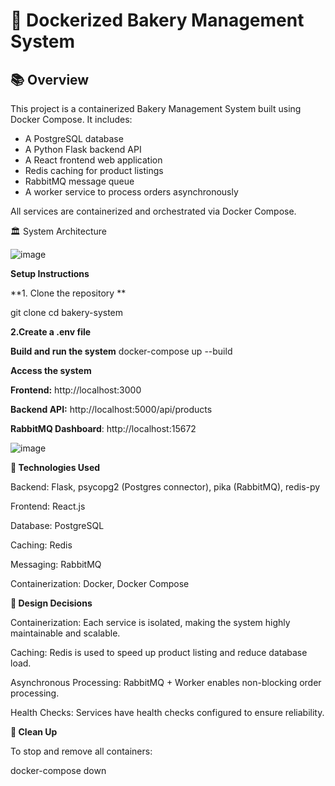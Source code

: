 # 🍞 Dockerized Bakery Management System

## 📚 Overview

This project is a containerized Bakery Management System built using Docker Compose. It includes:
- A PostgreSQL database
- A Python Flask backend API
- A React frontend web application
- Redis caching for product listings
- RabbitMQ message queue
- A worker service to process orders asynchronously

All services are containerized and orchestrated via Docker Compose.

 🏛️ System Architecture
 
 ![image](https://github.com/user-attachments/assets/d4a2c60d-812a-4069-bb1f-a6182e0b912d)
 
 
**Setup Instructions**

**1. Clone the repository **

   git clone <repository-link>
   cd bakery-system
   
**2.Create a .env file**

**Build and run the system**
docker-compose up --build

**Access the system**

**Frontend:** http://localhost:3000

**Backend API:** http://localhost:5000/api/products

**RabbitMQ Dashboard**: http://localhost:15672

![image](https://github.com/user-attachments/assets/a522b956-abac-48d2-95c2-0bc625368f48)

**🔋 Technologies Used**

Backend: Flask, psycopg2 (Postgres connector), pika (RabbitMQ), redis-py

Frontend: React.js

Database: PostgreSQL

Caching: Redis

Messaging: RabbitMQ

Containerization: Docker, Docker Compose


**📜 Design Decisions**

Containerization: Each service is isolated, making the system highly maintainable and scalable.

Caching: Redis is used to speed up product listing and reduce database load.

Asynchronous Processing: RabbitMQ + Worker enables non-blocking order processing.

Health Checks: Services have health checks configured to ensure reliability.

**🧹 Clean Up**

To stop and remove all containers:


docker-compose down


